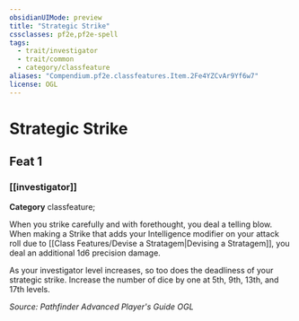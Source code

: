 ```yaml
---
obsidianUIMode: preview
title: "Strategic Strike"
cssclasses: pf2e,pf2e-spell
tags:
  - trait/investigator
  - trait/common
  - category/classfeature
aliases: "Compendium.pf2e.classfeatures.Item.2Fe4YZCvAr9Yf6w7"
license: OGL
---
```

# Strategic Strike
## Feat 1
### [[investigator]]

**Category** classfeature; 




When you strike carefully and with forethought, you deal a telling blow. When making a Strike that adds your Intelligence modifier on your attack roll due to [[Class Features/Devise a Stratagem|Devising a Stratagem]], you deal an additional 1d6 precision damage.

As your investigator level increases, so too does the deadliness of your strategic strike. Increase the number of dice by one at 5th, 9th, 13th, and 17th levels.

*Source: Pathfinder Advanced Player's Guide*
*OGL*